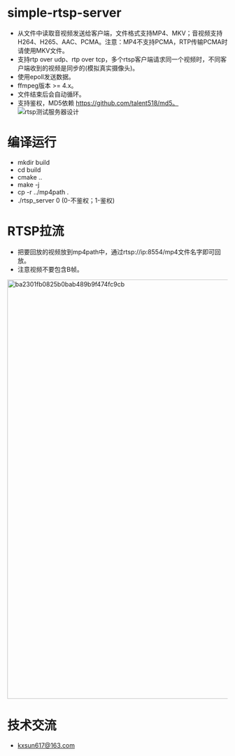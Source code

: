 # simple-rtsp-server
* 从文件中读取音视频发送给客户端，文件格式支持MP4、MKV；音视频支持H264、H265、AAC、PCMA。注意：MP4不支持PCMA，RTP传输PCMA时请使用MKV文件。
* 支持rtp over udp、rtp over tcp，多个rtsp客户端请求同一个视频时，不同客户端收到的视频是同步的(模拟真实摄像头)。
* 使用epoll发送数据。
* ffmpeg版本 >= 4.x。
* 文件结束后会自动循环。
* 支持鉴权，MD5依赖 https://github.com/talent518/md5。
![rtsp测试服务器设计](https://github.com/BreakingY/simple-rtsp-server/assets/99859929/f63e22aa-0d42-49c4-b72c-e4b0e0bf65c3)







# 编译运行
* mkdir build
* cd build
* cmake ..
* make -j
* cp -r ../mp4path .
* ./rtsp_server 0 (0-不鉴权；1-鉴权)

# RTSP拉流
* 把要回放的视频放到mp4path中，通过rtsp://ip:8554/mp4文件名字即可回放。
* 注意视频不要包含B帧。
<img width="960" alt="ba2301fb0825b0bab489b9f474fc9cb" src="https://github.com/BreakingY/simple-rtsp-server/assets/99859929/24308b63-235a-4a75-adc7-67c43bde51dd">



# 技术交流
* kxsun617@163.com
